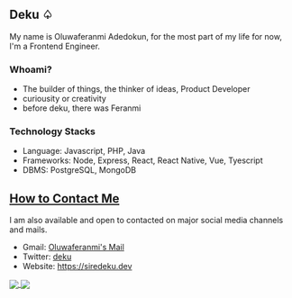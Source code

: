 ## Deku ♤
My name is Oluwaferanmi Adedokun, for the most part of my life for now, I'm a Frontend Engineer.

### Whoami?
- The builder of things, the thinker of ideas, Product Developer
- curiousity or creativity
- before deku, there was Feranmi

### Technology Stacks
- Language: Javascript, PHP, Java
- Frameworks: Node, Express, React, React Native, Vue, Tyescript
- DBMS: PostgreSQL, MongoDB

## <u>How to Contact Me</u>

I am also available and open to contacted on major social media channels and mails.

- Gmail: [Oluwaferanmi's Mail](mailto:adedokunoluwaferanmi@gmail.com)
- Twitter: [deku](https://twitter.com/heisdeku)
- Website: https://siredeku.dev


<a href="https://github.com/hesisdeku">
  <img align="center" src="https://github-readme-stats.vercel.app/api?username=heisdeku&theme=nord&show_icons=true&count_private=true&hide=contribs&line_height=40" />
</a>
<a href="https://github.com/heisdeku">
  <img align="center" src="https://github-readme-stats.vercel.app/api/top-langs/?username=heisdeku&theme=nord&langs_count=4&hide=javascript,html,css,typescript" />
</a>
